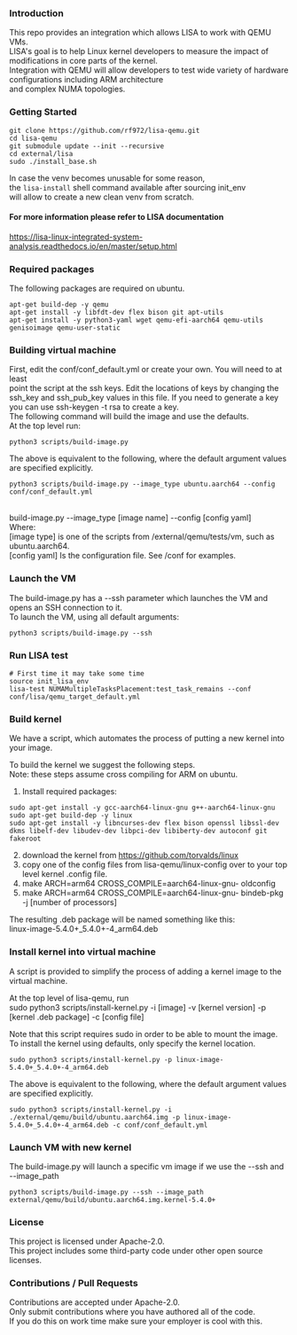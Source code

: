 ### Introduction

This repo provides an integration which allows LISA to work with QEMU VMs.<br/>
LISA's goal is to help Linux kernel developers to measure the impact of modifications in core parts of the kernel.<br/>
Integration with QEMU will allow developers to test  wide variety of hardware configurations including ARM architecture<br/>
and complex NUMA topologies.

### Getting Started
```
git clone https://github.com/rf972/lisa-qemu.git
cd lisa-qemu
git submodule update --init --recursive
cd external/lisa
sudo ./install_base.sh
```

In case the venv becomes unusable for some reason,<br/>
the `lisa-install` shell command available after sourcing init_env<br/>
will allow to create a new clean venv from scratch.<br/>

#### For more information please refer to LISA documentation
https://lisa-linux-integrated-system-analysis.readthedocs.io/en/master/setup.html
### Required packages
The following packages are required on ubuntu.<br/>
```
apt-get build-dep -y qemu
apt-get install -y libfdt-dev flex bison git apt-utils
apt-get install -y python3-yaml wget qemu-efi-aarch64 qemu-utils genisoimage qemu-user-static
```
### Building virtual machine
First, edit the conf/conf_default.yml or create your own.  You will need to at least <br/>
point the script at the ssh keys.  Edit the locations of keys by changing the ssh_key and ssh_pub_key values in this file.  If you need to generate a key you can use ssh-keygen -t rsa to create a key.<br/>
The following command will build the image and use the defaults.<br/>
At the top level run:<br/>
```
python3 scripts/build-image.py
```
The above is equivalent to the following, where the default argument values are specified explicitly.
```
python3 scripts/build-image.py --image_type ubuntu.aarch64 --config conf/conf_default.yml
```
<br/>
build-image.py --image_type [image name] --config [config yaml]<br/>
    Where:<br/>
      [image type] is one of the scripts from /external/qemu/tests/vm, such as ubuntu.aarch64.<br/>
      [config yaml] Is the configuration file.  See /conf for examples.<br/>

### Launch the VM
The build-image.py has a --ssh parameter which launches the VM and opens an SSH connection to it.<br/>
To launch the VM, using all default arguments:
```
python3 scripts/build-image.py --ssh
```

### Run LISA test
```
# First time it may take some time
source init_lisa_env
lisa-test NUMAMultipleTasksPlacement:test_task_remains --conf conf/lisa/qemu_target_default.yml
```

### Build kernel
We have a script, which automates the process of putting a new kernel into your image.

To build the kernel we suggest the following steps.  <br/>
Note: these steps assume cross compiling for ARM on ubuntu.<br/>
1) Install required packages: <br/>
 ```
sudo apt-get install -y gcc-aarch64-linux-gnu g++-aarch64-linux-gnu
sudo apt-get build-dep -y linux
sudo apt-get install -y libncurses-dev flex bison openssl libssl-dev dkms libelf-dev libudev-dev libpci-dev libiberty-dev autoconf git fakeroot
```
2) download the kernel from https://github.com/torvalds/linux <br/>
3) copy one of the config files from lisa-qemu/linux-config over to your top level kernel .config file. <br/>
4) make ARCH=arm64 CROSS_COMPILE=aarch64-linux-gnu- oldconfig <br/>
5) make ARCH=arm64 CROSS_COMPILE=aarch64-linux-gnu- bindeb-pkg -j [number of processors] <br/>

The resulting .deb package will be named something like this: <br/>
linux-image-5.4.0+_5.4.0+-4_arm64.deb<br/>

### Install kernel into virtual machine <br/>
A script is provided to simplify the process of adding a kernel image to the virtual machine. <br/>

At the top level of lisa-qemu, run<br/>
sudo python3 scripts/install-kernel.py -i [image] -v [kernel version] -p [kernel .deb package] -c [config file]<br/>

Note that this script requires sudo in order to be able to mount the image.<br/>
To install the kernel using defaults, only specify the kernel location.
```
sudo python3 scripts/install-kernel.py -p linux-image-5.4.0+_5.4.0+-4_arm64.deb
```
The above is equivalent to the following, where the default argument values are specified explicitly.
```
sudo python3 scripts/install-kernel.py -i ./external/qemu/build/ubuntu.aarch64.img -p linux-image-5.4.0+_5.4.0+-4_arm64.deb -c conf/conf_default.yml
```

### Launch VM with new kernel
The build-image.py will launch a specific vm image if we use the --ssh and --image_path <br/>
```
python3 scripts/build-image.py --ssh --image_path external/qemu/build/ubuntu.aarch64.img.kernel-5.4.0+
```

### License
This project is licensed under Apache-2.0.<br/>
This project includes some third-party code under other open source licenses.<br/>

### Contributions / Pull Requests
Contributions are accepted under Apache-2.0.<br/>
Only submit contributions where you have authored all of the code.<br/>
If you do this on work time make sure your employer is cool with this.<br/>
